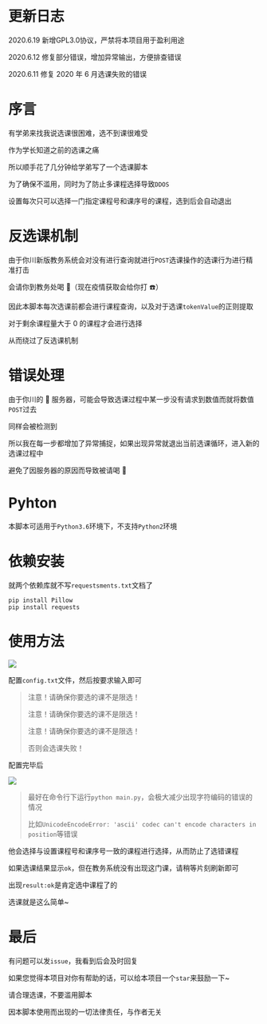 # 更新日志

2020.6.19 新增GPL3.0协议，严禁将本项目用于盈利用途

2020.6.12 修复部分错误，增加异常输出，方便排查错误

2020.6.11 修复 2020 年 6 月选课失败的错误

# 序言

有学弟来找我说选课很困难，选不到课很难受

作为学长知道之前的选课之痛

所以顺手花了几分钟给学弟写了一个选课脚本

为了确保不滥用，同时为了防止多课程选择导致`DDOS`

设置每次只可以选择一门指定课程号和课序号的课程，选到后会自动退出

# 反选课机制

由于你川新版教务系统会对没有进行查询就进行`POST`选课操作的选课行为进行精准打击

会请你到教务处喝 🍵（现在疫情获取会给你打 ☎️）

因此本脚本每次选课前都会进行课程查询，以及对于选课`tokenValue`的正则提取

对于剩余课程量大于 0 的课程才会进行选择

从而绕过了反选课机制

# 错误处理

由于你川的 🥔 服务器，可能会导致选课过程中某一步没有请求到数值而就将数值`POST`过去

同样会被检测到

所以我在每一步都增加了异常捕捉，如果出现异常就退出当前选课循环，进入新的选课过程中

避免了因服务器的原因而导致被请喝 🍵

# Pyhton

本脚本可适用于`Python3.6`环境下，不支持`Python2`环境

# 依赖安装

就两个依赖库就不写`requestsments.txt`文档了

```shell
pip install Pillow
pip install requests
```

# 使用方法

![](https://a2u13-pic.oss-accelerate.aliyuncs.com/pic/20200611233420.png)

配置`config.txt`文件，然后按要求输入即可

> 注意！请确保你要选的课不是限选！
>
> 注意！请确保你要选的课不是限选！
>
> 注意！请确保你要选的课不是限选！
>
> 否则会选课失败！

配置完毕后

![](https://a2u13-pic.oss-cn-chengdu.aliyuncs.com/pic/20200310164323.png)

> 最好在命令行下运行`python main.py`，会极大减少出现字符编码的错误的情况
>
> 比如`UnicodeEncodeError: 'ascii' codec can't encode characters in position`等错误

他会选择与设置课程号和课序号一致的课程进行选择，从而防止了选错课程

如果选课结果显示`ok`，但在教务系统没有出现这门课，请稍等片刻刷新即可

出现`result:ok`是肯定选中课程了的

选课就是这么简单~

# 最后

有问题可以发`issue`，我看到后会及时回复

如果您觉得本项目对你有帮助的话，可以给本项目一个`star`来鼓励一下~

请合理选课，不要滥用脚本

因本脚本使用而出现的一切法律责任，与作者无关
